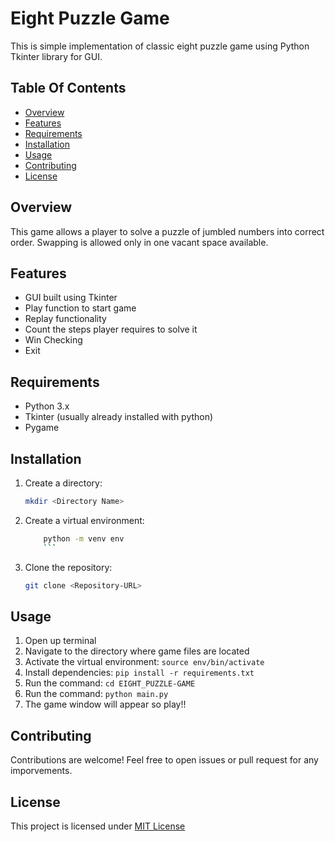 # Eight Puzzle Game

This is simple implementation of classic eight puzzle game using Python Tkinter library for GUI.

## Table Of Contents
- [Overview](#overview)
- [Features](#features)
- [Requirements](#requirements)
- [Installation](#installation)
- [Usage](#usage)
- [Contributing](#contributing)
- [License](#license)

## Overview
This game allows a player to solve a puzzle of jumbled numbers into correct order.
Swapping is allowed only in one vacant space available.

## Features
- GUI built using Tkinter
- Play function to start game
- Replay functionality
- Count the steps player requires to solve it
- Win Checking
- Exit 

## Requirements
- Python 3.x
- Tkinter (usually already installed with python)
- Pygame

## Installation
1. Create a directory:
    ```bash
    mkdir <Directory Name>
    ```

2. Create a virtual environment:
    ```bash
        python -m venv env
        ```

3. Clone the repository:
    ```bash
    git clone <Repository-URL> 
    ```
## Usage
1. Open up terminal 
2. Navigate to the directory where game files are located
3. Activate the virtual environment: `source env/bin/activate`
4. Install dependencies: `pip install -r requirements.txt`
5. Run the command: `cd EIGHT_PUZZLE-GAME`
6. Run the command: `python main.py`
7. The game window will appear so play!!

## Contributing
Contributions are welcome!
Feel free to open issues or pull request for any imporvements.

## License
This project is licensed under [MIT License](LICENSE)